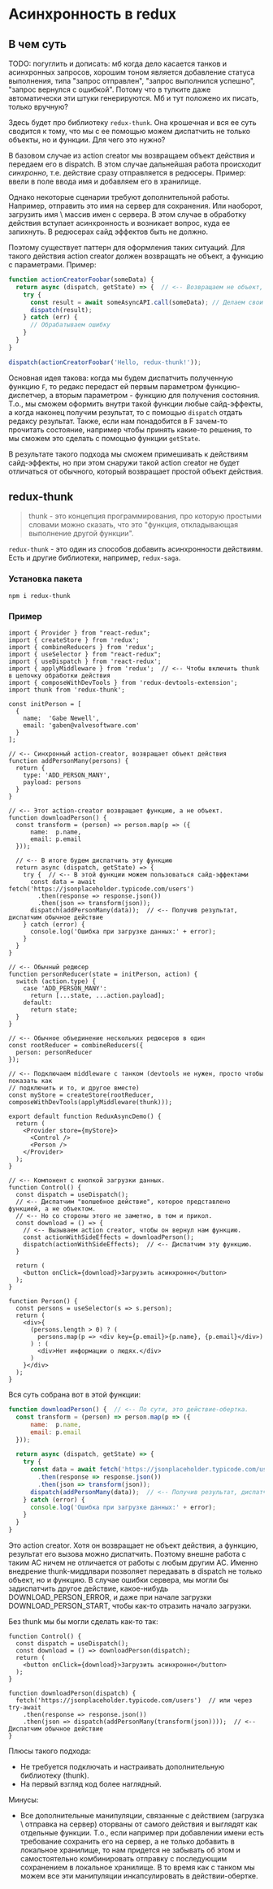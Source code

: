 # Асинхронность в redux

## В чем суть

TODO: погуглить и дописать: мб когда дело касается танков и асинхронных запросов, хорошим тоном является добавление статуса выполнения, типа "запрос отправлен", "запрос выполнился успешно", "запрос вернулся с ошибкой". Потому что в тулките даже автоматически эти штуки генерируются. Мб и тут положено их писать, только вручную?

Здесь будет про библиотеку `redux-thunk`. Она крошечная и вся ее суть сводится к тому, что мы с ее помощью можем диспатчить не только объекты, но и функции. Для чего это нужно?

В базовом случае из action creator мы возвращаем объект действия и передаем его в dispatch. В этом случае дальнейшая работа происходит *синхронно*, т.е. действие сразу отправляется в редюсеры. Пример: ввели в поле ввода имя и добавляем его в хранилище.

Однако некоторые сценарии требуют дополнительной работы. Например, отправить это имя на сервер для сохранения. Или наоборот, загрузить имя \ массив имен с сервера. В этом случае в обработку действия вступает асинхронность и возникает вопрос, куда ее запихнуть. В редюсерах сайд эффектов быть не должно.

Поэтому существует паттерн для оформления таких ситуаций. Для такого действия action creator должен возвращать не объект, а функцию с параметрами. Пример:

```javascript
function actionCreatorFoobar(someData) {
  return async (dispatch, getState) => {  // <-- Возвращаем не объект, а функцию (назовем ее F)
    try {
      const result = await someAsyncAPI.call(someData); // Делаем свои асинхронные дела
      dispatch(result);
    } catch (err) {
      // Обрабатываем ошибку
    }
  }
}

dispatch(actionCreatorFoobar('Hello, redux-thunk!'));
```

Основная идея такова: когда мы будем диспатчить полученную функцию `F`, то редакс передаст ей первым параметром функцию-диспетчер, а вторым параметром - функцию для получения состояния. Т.о., мы сможем оформить внутри такой функции любые сайд-эффекты, а когда наконец получим результат, то с помощью `dispatch` отдать редаксу результат. Также, если нам понадобится в F зачем-то прочитать состояние, например чтобы принять какие-то решения, то мы сможем это сделать с помощью функции `getState`.

В результате такого подхода мы сможем примешивать к действиям сайд-эффекты, но при этом снаружи такой action creator не будет отличаться от обычного, который возвращает простой объект действия.

## redux-thunk

> thunk - это концепция программирования, про которую простыми словами можно сказать, что это "функция, откладывающая выполнение другой функции".

`redux-thunk` - это один из способов добавить асинхронности действиям. Есть и другие библиотеки, например, `redux-saga`.

### Установка пакета

```
npm i redux-thunk
```

### Пример

```react
import { Provider } from "react-redux";
import { createStore } from 'redux';
import { combineReducers } from 'redux';
import { useSelector } from "react-redux";
import { useDispatch } from 'react-redux';
import { applyMiddleware } from 'redux';  // <-- Чтобы включить thunk в цепочку обработки действия
import { composeWithDevTools } from 'redux-devtools-extension';
import thunk from 'redux-thunk';

const initPerson = [
  { 
    name:  'Gabe Newell',
    email: 'gaben@valvesoftware.com'
  }
];

// <-- Синхронный action-creator, возвращает объект действия
function addPersonMany(persons) {
  return {
    type: 'ADD_PERSON_MANY',
    payload: persons
  }
}

// <-- Этот action-creator возвращает функцию, а не объект.
function downloadPerson() {
  const transform = (person) => person.map(p => ({
      name:  p.name,
      email: p.email
  }));

  // <-- В итоге будем диспатчить эту функцию
  return async (dispatch, getState) => {
    try {  // <-- В этой функции можем пользоваться сайд-эффектами
      const data = await fetch('https://jsonplaceholder.typicode.com/users')
        .then(response => response.json())
        .then(json => transform(json));
      dispatch(addPersonMany(data));  // <-- Получив результат, диспатчим обычное действие
    } catch (error) {
      console.log('Ошибка при загрузке данных:' + error);
    }
  }
}

// <-- Обычный редюсер
function personReducer(state = initPerson, action) {
  switch (action.type) {
    case 'ADD_PERSON_MANY': 
      return [...state, ...action.payload];
    default:
      return state;
  }
}

// <-- Обычное объединение нескольких редюсеров в один
const rootReducer = combineReducers({
  person: personReducer
});

// <-- Подключаем middleware с танком (devtools не нужен, просто чтобы показать как
// подключить и то, и другое вместе)
const myStore = createStore(rootReducer, composeWithDevTools(applyMiddleware(thunk)));

export default function ReduxAsyncDemo() {
  return (
    <Provider store={myStore}>
      <Control />
      <Person />
    </Provider>
  );
}

// <-- Компонент с кнопкой загрузки данных.
function Control() {
  const dispatch = useDispatch();
  // <-- Диспатчим "волшебное действие", которое представлено функцией, а не объектом.
  // <-- Но со стороны этого не заметно, в том и прикол.
  const download = () => {
    // <-- Вызываем action creator, чтобы он вернул нам функцию.
    const actionWithSideEffects = downloadPerson();
    dispatch(actionWithSideEffects);  // <-- Диспатчим эту функцию.
  }

  return (
    <button onClick={download}>Загрузить асинхронно</button>
  );
}

function Person() {
  const persons = useSelector(s => s.person);
  return (
    <div>{
      (persons.length > 0) ? (
        persons.map(p => <div key={p.email}>{p.name}, {p.email}</div>)
      ) : (
        <div>Нет информации о людях.</div>
      )
    }</div>
  );
}
```

Вся суть собрана вот в этой функции:

```javascript
function downloadPerson() {  // <-- По сути, это действие-обертка.
  const transform = (person) => person.map(p => ({
      name:  p.name,
      email: p.email
  }));

  return async (dispatch, getState) => {
    try {
      const data = await fetch('https://jsonplaceholder.typicode.com/users')
        .then(response => response.json())
        .then(json => transform(json));
      dispatch(addPersonMany(data));  // <-- Получив результат, диспатчим обычное действие
    } catch (error) {
      console.log('Ошибка при загрузке данных:' + error);
    }
  }
}
```

Это action creator. Хотя он возвращает не объект действия, а функцию, результат его вызова можно диспатчить. Поэтому внешне работа с таким AC ничем не отличается от работы с любым другим AC. Именно внедрение thunk-миддлвари позволяет передавать в dispatch не только объект, но и функцию. В случае ошибки сервера, мы могли бы задиспатчить другое действие, какое-нибудь DOWNLOAD_PERSON_ERROR, и даже при начале загрузки DOWNLOAD_PERSON_START, чтобы как-то отразить начало загрузки.

Без thunk мы бы могли сделать как-то так:

```react
function Control() {
  const dispatch = useDispatch();
  const download = () => downloadPerson(dispatch);
  return (
    <button onClick={download}>Загрузить асинхронно</button>
  );
}

function downloadPerson(dispatch) {
  fetch('https://jsonplaceholder.typicode.com/users')  // или через try-await
    .then(response => response.json())
    .then(json => dispatch(addPersonMany(transform(json))));  // <-- Диспатчим обычное действие
}
```

Плюсы такого подхода:

* Не требуется подключать и настраивать дополнительную библиотеку (thunk).
* На первый взгляд код более наглядный.

Минусы:

* Все дополнительные манипуляции, связанные с действием (загрузка \ отправка на сервер) оторваны от самого действия и выглядят как отдельные функции. Т.о., если например при добавлении имени есть требование сохранить его на сервер, а не только добавить в локальное хранилище, то нам придется не забывать об этом и самостоятельно комбинировать отправку с последующим сохранением в локальное хранилище. В то время как с танком мы можем все эти манипуляции инкапсулировать в действии-обертке.



